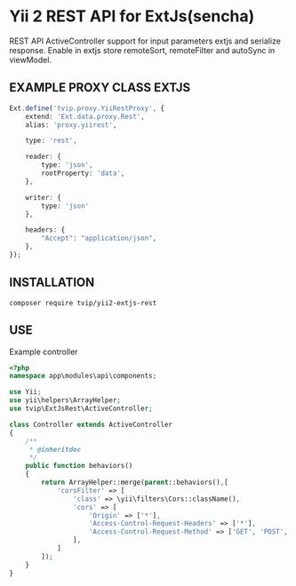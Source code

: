 Yii 2 REST API for ExtJs(sencha)
============================

REST API ActiveController support for input parameters extjs and serialize response.
Enable in extjs store remoteSort, remoteFilter and autoSync in viewModel.

EXAMPLE PROXY CLASS EXTJS
-------------------
```php
Ext.define('tvip.proxy.YiiRestProxy', {
    extend: 'Ext.data.proxy.Rest',
    alias: 'proxy.yiirest',

    type: 'rest',

    reader: {
        type: 'json',
        rootProperty: 'data',
    },

    writer: {
        type: 'json'
    },

    headers: {
        "Accept": "application/json",
    },
});
```
INSTALLATION
------------
~~~
composer require tvip/yii2-extjs-rest
~~~

USE
------------
Example controller
```php
<?php
namespace app\modules\api\components;

use Yii;
use yii\helpers\ArrayHelper;
use tvip\ExtJsRest\ActiveController;

class Controller extends ActiveController
{
    /**
     * @inheritdoc
     */
    public function behaviors()
    {
        return ArrayHelper::merge(parent::behaviors(),[
            'corsFilter' => [
                'class' => \yii\filters\Cors::className(),
                'cors' => [
                    'Origin' => ['*'],
                    'Access-Control-Request-Headers' => ['*'],
                    'Access-Control-Request-Method' => ['GET', 'POST', 'PUT', 'PATCH', 'DELETE', 'HEAD', 'OPTIONS'],
                ],
            ]
        ]);
    }
}

```
